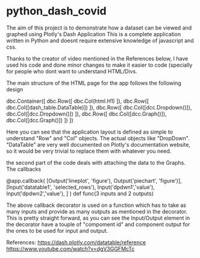 # python_dash_covid


The aim of this project is to demonstrate how a dataset can be viewed and graphed using Plotly's Dash Application
This is a complete application written in Python and doesnt require extensive knowledge of javascript and css.


Thanks to the creator of video mentioned in the References below, I have used his code and done minor changes to make it easier to code (specially for people who dont want to understand HTML/Divs.

The main structure of the HTML page for the app follows the following design

dbc.Container([
                  dbc.Row([
                            dbc.Col(html.H1)
                         ]),
                  dbc.Row([
                            dbc.Col([dash_table.DataTable)])
                          ]),
                  dbc.Row([
                            dbc.Col([dcc.Dropdown()]),
                            dbc.Col([dcc.Dropdown()])
                           ]),
                  dbc.Row([
                            dbc.Col([dcc.Graph()]),
                            dbc.Col([dcc.Graph()])
                          ])
             ])

Here you can see that the application layout is defined as simple to understand "Row" and "Col" objects. The actual objects like "DropDown". "DataTable" are very well documented on Plotly's documentation website, so it would be very trivial to replace them with whatever you need.
                            
                  
the second part of the code deals with attaching the data to the Graphs. The callbacks

@app.callback(
    [Output('lineplot', 'figure'),
     Output('piechart', 'figure')],
    [Input('datatable1', 'selected_rows'),
     Input('dpdwn1','value'),
     Input('dpdwn2','value'),
    ]
)
def func(3 inputs and 2 outputs)

The above callback decorator is used on a function which has to take as many inputs and provide as many outputs as mentioned in the decorator. 
This is pretty straight forward, as you can see the Input/Output element in the decorator have a touple of "compoment id" and component output for the ones to be used for input and output.

                  

References:
https://dash.plotly.com/datatable/reference
https://www.youtube.com/watch?v=dgV3GGFMcTc
